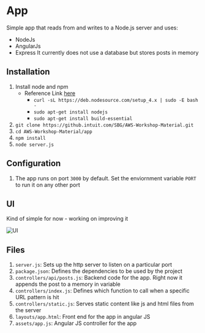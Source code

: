 # App

Simple app that reads from and writes to a Node.js server and uses:
- NodeJs
- AngularJs
- Express
It currently does not use a database but stores posts in memory

## Installation

1. Install node and npm
    - Reference Link [here](https://www.digitalocean.com/community/tutorials/how-to-install-node-js-on-an-ubuntu-14-04-server)
        - `curl -sL https://deb.nodesource.com/setup_4.x | sudo -E bash -`
        - `sudo apt-get install nodejs`
        - `sudo apt-get install build-essential`
2. `git clone https://github.intuit.com/SBG/AWS-Workshop-Material.git`
3. `cd AWS-Workshop-Material/app`
3. `npm install`
4. `node server.js`

## Configuration
1. The app runs on port `3000` by default. Set the enviornment variable `PORT` to run it on any other port
    
## UI 

Kind of simple for now - working on improving it

![UI](https://s3.amazonaws.com/uploads.hipchat.com/87219/1638735/uUoESe04N6uHOsn/Screen%20Shot%202016-12-22%20at%2011.44.48%20PM.png)

## Files

1. `server.js`: Sets up the http server to listen on a particular port
2. `package.json`: Defines the dependencies to be used by the project
3. `controllers/api/posts.js`: Backend code for the app. Right now it appends the post to a memory in variable
4. `controllers/index.js`: Defines which function to call when a specific URL pattern is hit
5. `controllers/static.js`: Serves static content like js and html files from the server
4. `layouts/app.html`: Front end for the app in angular JS
5. `assets/app.js`: Angular JS controller for the app